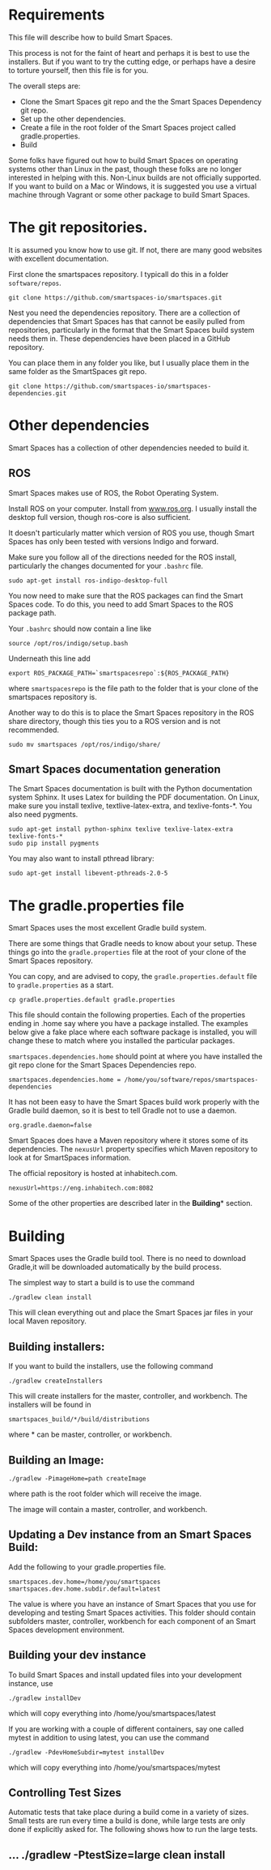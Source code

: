 # Requirements

This file will describe how to build Smart Spaces.

This process is not for the faint of heart and perhaps it is best to
use the installers. But if you want to try the cutting edge, or perhaps
have a desire to torture yourself, then this file is for you.

The overall steps are:

- Clone the Smart Spaces git repo and the the Smart Spaces Dependency git repo.
- Set up the other dependencies.
- Create a file in the root folder of the Smart Spaces project called gradle.properties.
- Build

Some folks have figured out how to build Smart Spaces on operating systems
other than Linux in the past, though these folks are no longer interested
in helping with this. Non-Linux builds are not officially supported.
If you want to build
on a Mac or Windows, it is suggested you use a virtual machine through Vagrant
or some other package to build Smart Spaces.

# The git repositories.

It is assumed you know how to use git. If not, there are many good websites
with excellent documentation.

First clone the smartspaces repository. I typicall do this in a
folder `software/repos`.

```
git clone https://github.com/smartspaces-io/smartspaces.git
```

Nest you need the dependencies repository. There are a collection of
dependencies that Smart Spaces has that cannot be
easily pulled from repositories, particularly in the format that the
Smart Spaces build system needs them in. These dependencies have been
placed in a GitHub repository.

You can place them in any folder you like, but I usually place them in the same
folder as the SmartSpaces git repo.

```
git clone https://github.com/smartspaces-io/smartspaces-dependencies.git
```

# Other dependencies

Smart Spaces has a collection of other dependencies needed to build it.

## ROS

Smart Spaces makes use of ROS, the Robot Operating System.

Install ROS on your computer. Install from www.ros.org. I usually install the
desktop full version, though ros-core is also sufficient.

It doesn't particularly matter which version of ROS you use, though Smart Spaces
has only been tested with versions Indigo and forward.

Make sure you follow all of the directions needed for the ROS install,
particularly the changes documented for your `.bashrc` file.

```
sudo apt-get install ros-indigo-desktop-full
```

You now need to make sure that the ROS packages can find the Smart Spaces
code. To do this, you need to add Smart Spaces to the ROS package path.

Your `.bashrc` should now contain a line like

```
source /opt/ros/indigo/setup.bash
```
Underneath this line add

```
export ROS_PACKAGE_PATH=`smartspacesrepo`:${ROS_PACKAGE_PATH}
```

where `smartspacesrepo` is the file path to the folder that is your clone of
the smartspaces repository is.

Another way to do this is to place the Smart Spaces repository in the ROS
share directory, though this ties you to a ROS version and is not recommended.

```
sudo mv smartspaces /opt/ros/indigo/share/
```

## Smart Spaces documentation generation

The Smart Spaces documentation is built with the Python documentation 
system Sphinx. It uses Latex for building the PDF documentation. On Linux, make
sure you install texlive, textlive-latex-extra, and texlive-fonts-*. You also
need pygments.

```
sudo apt-get install python-sphinx texlive texlive-latex-extra texlive-fonts-* 
sudo pip install pygments
```

You may also want to install pthread library:

```
sudo apt-get install libevent-pthreads-2.0-5
```

# The gradle.properties file

Smart Spaces uses the most excellent Gradle build system.

There are some things that Gradle needs to know about your setup.
These things go into the `gradle.properties` file at the root of your
clone of the Smart Spaces repository.

You can copy, and are advised to copy, the `gradle.properties.default` file
to `gradle.properties` as a start.

```
cp gradle.properties.default gradle.properties
```

This file should contain the following properties. Each of the properties
ending in .home say where you have a package installed. The examples
below give a fake place where each software package is installed, you will
change these to match where you installed the particular packages.

`smartspaces.dependencies.home` should point at where you have installed
the git repo clone for the Smart Spaces Dependencies repo.


```
smartspaces.dependencies.home = /home/you/software/repos/smartspaces-dependencies
```

It has not been easy to have the Smart Spaces build work properly with the
Gradle build daemon, so it is best to tell Gradle not to use a daemon.

```
org.gradle.daemon=false
```

Smart Spaces does have a Maven repository where it stores some of its
dependencies. The `nexusUrl` property specifies which Maven repository
to look at for SmartSpaces information.

The official repository is hosted at inhabitech.com.

```
nexusUrl=https://eng.inhabitech.com:8082
```

Some of the other properties are described later in the **Building*** section.

# Building

Smart Spaces uses the Gradle build tool. There is no need to download
Gradle,it will be downloaded automatically by the build process.

The simplest way to start a build is to use the command

```
./gradlew clean install
```

This will clean everything out and place the Smart Spaces jar files in your
local Maven repository.

## Building installers:

If you want to build the installers, use the following command

```
./gradlew createInstallers
```

This will create installers for the master, controller, and workbench. The
installers will be found in

```
smartspaces_build/*/build/distributions
```

where * can be master, controller, or workbench.

## Building an Image:

```
./gradlew -PimageHome=path createImage
```

where path is the root folder which will receive the image.

The image will contain a master, controller, and workbench.

## Updating a Dev instance from an Smart Spaces Build:

Add the following to your gradle.properties file.

```
smartspaces.dev.home=/home/you/smartspaces
smartspaces.dev.home.subdir.default=latest
```

The value is where you have an instance of Smart Spaces that you use for
developing and testing Smart Spaces activities. This folder should
contain subfolders master, controller, workbench for each component of an
Smart Spaces development environment.

## Building your dev instance

To build Smart Spaces and install updated files into your development
instance, use

```
./gradlew installDev
```

which will copy everything into /home/you/smartspaces/latest

If you are working with a couple of different containers, say one called mytest
in addition to using latest, you can use the command

```
./gradlew -PdevHomeSubdir=mytest installDev
```

which will copy everything into /home/you/smartspaces/mytest

## Controlling Test Sizes

Automatic tests that take place during a build come in a variety of sizes.
Small tests are run every time a build is done, while large tests are only done
if explicitly asked for. The following shows how to run the large tests.

...
./gradlew -PtestSize=large clean install
---
